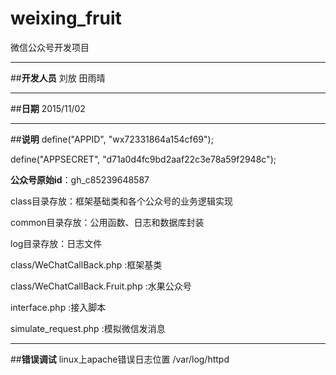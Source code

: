 # weixing_fruit
微信公众号开发项目

---
##**开发人员**
刘放 田雨晴

---
##**日期**
2015/11/02 

---
##**说明**
define("APPID", "wx72331864a154cf69");

define("APPSECRET", "d71a0d4fc9bd2aaf22c3e78a59f2948c");

**公众号原始id**：gh_c85239648587


class目录存放：框架基础类和各个公众号的业务逻辑实现

common目录存放：公用函数、日志和数据库封装

log目录存放：日志文件


class/WeChatCallBack.php            :框架基类

class/WeChatCallBack.Fruit.php      :水果公众号

interface.php                       :接入脚本

simulate_request.php                :模拟微信发消息


---
##**错误调试**
linux上apache错误日志位置
/var/log/httpd